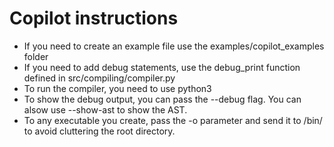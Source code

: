 # Copilot instructions

- If you need to create an example file use the examples/copilot_examples folder
- If you need to add debug statements, use the debug_print function defined in src/compiling/compiler.py
- To run the compiler, you need to use python3
- To show the debug output, you can pass the --debug flag. You can alsow use --show-ast to show the AST.
- To any executable you create, pass the -o parameter and send it to /bin/ to avoid cluttering the root directory.
